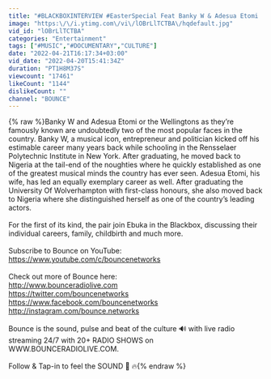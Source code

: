 ```yaml
---
title: "#BLACKBOXINTERVIEW #EasterSpecial Feat Banky W & Adesua Etomi | Part 2"
image: "https:\/\/i.ytimg.com\/vi\/lOBrLlTCTBA\/hqdefault.jpg"
vid_id: "lOBrLlTCTBA"
categories: "Entertainment"
tags: ["#MUSIC","#DOCUMENTARY","CULTURE"]
date: "2022-04-21T16:17:34+03:00"
vid_date: "2022-04-20T15:41:34Z"
duration: "PT1H8M37S"
viewcount: "17461"
likeCount: "1144"
dislikeCount: ""
channel: "BOUNCE"
---
```

{% raw %}Banky W and Adesua Etomi or the Wellingtons as they’re famously known are undoubtedly two of the most popular faces in the country. Banky W, a musical icon, entrepreneur and politician kicked off his estimable career many years back while schooling in the Rensselaer Polytechnic Institute in New York. After graduating, he moved back to Nigeria at the tail-end of the noughties where he quickly established as one of the greatest musical minds the country has ever seen. Adesua Etomi, his wife, has led an equally exemplary career as well. After graduating the University Of Wolverhampton with first-class honours, she also moved back to Nigeria where she distinguished herself as one of the country’s leading actors.<br /><br />For the first of its kind, the pair join Ebuka in the Blackbox, discussing their individual careers, family, childbirth and much more.<br /><br />Subscribe to Bounce on YouTube: <a rel="nofollow" target="blank" href="https://www.youtube.com/c/bouncenetworks">https://www.youtube.com/c/bouncenetworks</a><br /><br />Check out more of Bounce here:<br /><a rel="nofollow" target="blank" href="http://www.bounceradiolive.com">http://www.bounceradiolive.com</a><br /><a rel="nofollow" target="blank" href="https://twitter.com/bouncenetworks">https://twitter.com/bouncenetworks</a><br /><a rel="nofollow" target="blank" href="https://www.facebook.com/bouncenetworks">https://www.facebook.com/bouncenetworks</a><br /><a rel="nofollow" target="blank" href="http://instagram.com/bounce.networks">http://instagram.com/bounce.networks</a><br /><br />Bounce is the sound, pulse and beat of the culture 🔊 with live radio streaming 24/7 with 20+ RADIO SHOWS on WWW.BOUNCERADIOLIVE.COM. <br /><br />Follow &amp; Tap-in to feel the SOUND 🧢 🔥{% endraw %}

